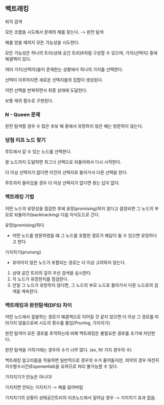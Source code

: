 ## 백트래킹

퇴각 검색

모든 조합을 시도해서 문제의 해를 찾는다. -> 완전 탐색

해를 얻을 때까지 모든 가능성을 시도한다.

모든 가능성은 하나의 트리(상태 공간 트리)6처럼 구성할 수 있으며, 가지(선택지) 중에 해결책이 있다.

여러 가지(선택지)들이 존재한는 상황에서 하나의 가지를 선택한다.

선택이 이루어지면 새로운 선택지들의 집합이 생성된다.

이런 선택을 반복하면서 최종 상태에 도달한다.

보통 재귀 함수로 구현된다.



### N - Queen 문제

완전 탐색할 경우 수 많은 후보 해 중에서 유망하지 않은 해는 방문하지 않는다.



### 당첨 리프 노드 찾기

루트에서 갈 수 있는 노드를 선택한다.

꽝 노드까지 도달하면 최그늬 선택으로 되돌아와서 다시 시작한다.

더 이상 선택지가 없다면 이전의 선택지로 돌아가서 다른 선택을 한다.

루트까지 돌아갔을 경우 더 이상 선택지가 없다면 찾는 답이 없다.


### 백트래킹 기법

어떤 노드의 유망성을 점검한 후에 유망(promising)하지 않다고 결정되면 그 노드의 부모로 되돌아가(backtracking) 다음 자식도드로 간다.

유망(promising)하다
- 어떤 노드를 방문하였을 떄 그 노드를 포함한 경로가 해답이 될 수 있으면 유망하다고 한다.

가지치기(prunung)
- 유마아지 않은 노드가 포함되는 경로는 더 이상 고려하지 않는다.



1. 상태 공간 트리의 깊이 우선 검색을 실시한다
2. 각 노드가 유망한지를 점검한다.
3. 만일 그 노드가 유망하지 않다면, 그 노드의 부모 노드로 돌아가서 다른 노드로의 검색을 계속한다.



### 백트래킹과 완전탐색(DFS) 차이

어떤 노드에서 출발하는 경로가 해결책으로 이어질 것 같지 않으면 더 이상 그 경로를 따라가지 않음으로써 시도의 횟수를 줄임(Pruning, 가지치기)

완전 탐색이 모든 경로를 추적하는데 비해 백트래킹은 불필요한 경로를 조기에 차단한다.

완전 탐색을 가하기에는 경우의 수가 너무 많다. (ex, N! 가지 경우의 수)

백트래킹 알고리즘을 적용하면 일반적으로 경우의 수가 줄어들지만, 최악의 경우 여전히 지수함수시간(Exponential)을 요하므로 처리 불가능할 수 있다.

가지치기가 만능은 아니다!

가지치면 안되는 가지치기 -> 해를 잃어버림

가지치기의 상황이 상태공간트리의 리프노드에서 일어날 경우 -> 가지치기 효과 없음.

